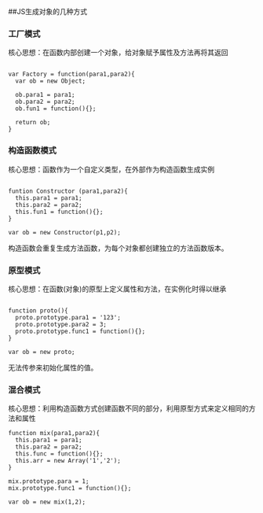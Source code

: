 ##JS生成对象的几种方式

### 工厂模式
核心思想：在函数内部创建一个对象，给对象赋予属性及方法再将其返回

```

var Factory = function(para1,para2){
  var ob = new Object;

  ob.para1 = para1;
  ob.para2 = para2;
  ob.fun1 = function(){};

  return ob;
}
```


### 构造函数模式
核心思想：函数作为一个自定义类型，在外部作为构造函数生成实例

```

funtion Constructor (para1,para2){
  this.para1 = para1;
  this.para2 = para2;
  this.fun1 = function(){};
}

var ob = new Constructor(p1,p2);
```
构造函数会重复生成方法函数，为每个对象都创建独立的方法函数版本。
### 原型模式
核心思想：在函数(对象)的原型上定义属性和方法，在实例化时得以继承
```

function proto(){
  proto.prototype.para1 = '123';
  proto.prototype.para2 = 3;
  proto.prototype.func1 = function(){};
}

var ob = new proto;

```
无法传参来初始化属性的值。

### 混合模式
核心思想：利用构造函数方式创建函数不同的部分，利用原型方式来定义相同的方法和属性

```
function mix(para1,para2){
  this.para1 = para1;
  this.para2 = para2;
  this.func = function(){};
  this.arr = new Array('1','2');
}

mix.prototype.para = 1;
mix.prototype.func1 = function(){};

var ob = new mix(1,2);
```
